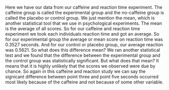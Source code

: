 Here we have our data from our caffeine and reaction time experiment. The
caffeine group is called the experimental group and the no-caffeine group is
called the placebo or control group. We just mention the mean, which is another
statistical tool that we use in psychological experiments. The mean is the
average of all scores. So for our caffeine and reaction time experiment we took
each individuals reaction time and got an average. So for our experimental
group the average or mean score on reaction time was 0.3527 seconds. And for
our control or placebo group, our average reaction was 0.5621. So what does
this difference mean? We ran another statistical test and we found that the
difference between the experimental group and the control group was
statistically significant. But what does that mean? It means that it is highly
unlikely that the scores we observed were due by chance. So again in this
caffeine and reaction study we can say the signicant difference between point
three and point five seconds occurred most likely because of the caffeine and
not because of some other variable.
